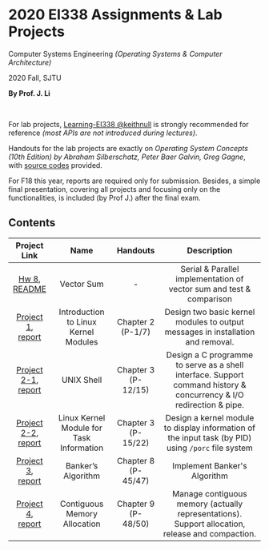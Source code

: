 # 2020 EI338 Assignments & Lab Projects
Computer Systems Engineering *(Operating Systems & Computer Architecture)*

2020 Fall, SJTU

**By Prof. J. Li**

<br>

For lab projects, [Learning-EI338 @keithnull](https://github.com/keithnull/Learning-EI338/) is strongly recommended for reference *(most APIs are not introduced during lectures)*.  

Handouts for the lab projects are exactly on *Operating System Concepts (10th Edition) by Abraham Silberschatz, Peter Baer Galvin, Greg Gagne*, with [source codes](https://github.com/greggagne/osc10e) provided.  

For F18 this year, reports are required only for submission. Besides, a simple final presentation, covering all projects and focusing only on the functionalities, is included (by Prof J.) after the final exam.  


## Contents

 | Project Link                                                                 | Name                                      | Handouts               | Description |
 | :--------------------------:                                                 | :---------:                               | :---------:            | :---------: |
 | [Hw 8](./Hw_8), <br>[README](./Hw_8/README.md)                               | Vector Sum                                | -                      | Serial & Parallel implementation of vector sum and test & comparison |  
 | [Project 1](./Project_1), <br>[report](./Project_1/report/report.md)         | Introduction to Linux Kernel Modules      | Chapter 2<br>(P-1/7)   | Design two basic kernel modules to output messages in installation and removal. | 
 | [Project 2-1](./Project_2_1), <br>[report](./Project_2_1/report/report.md)   | UNIX Shell                                | Chapter 3<br>(P-12/15) | Design a C programme to serve as a shell interface. Support command history & concurrency & I/O redirection & pipe.| 
 | [Project 2-2](./Project_2_2), <br>[report](./Project_2_2/report/report.md)   | Linux Kernel Module for Task Information  | Chapter 3<br>(P-15/22) | Design a kernel module to display information of the input task (by PID) using `/porc` file system |
 | [Project 3](./Project_3), <br>[report](./Project_3/report/report.md)         | Banker’s Algorithm                        | Chapter 8<br>(P-45/47) | Implement Banker's Algorithm |
 | [Project 4](./Project_4), <br>[report](./Project_4/report/report.md)         | Contiguous Memory Allocation              | Chapter 9<br>(P-48/50) | Manage contiguous memory (actually representations). Support allocation, release and compaction. | 
